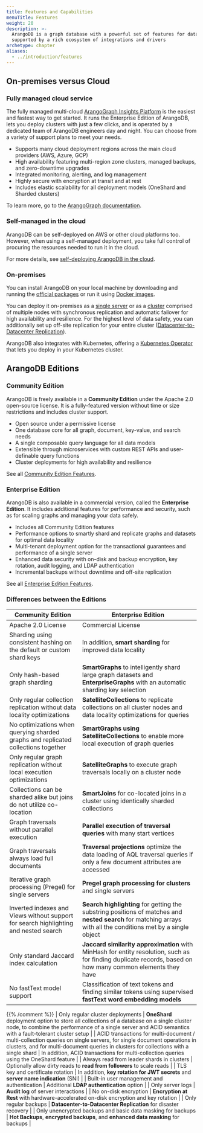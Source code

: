 ```yaml
---
title: Features and Capabilities
menuTitle: Features
weight: 20
description: >-
  ArangoDB is a graph database with a powerful set of features for data management and analytics,
  supported by a rich ecosystem of integrations and drivers
archetype: chapter
aliases:
  - ../introduction/features
---
```

## On-premises versus Cloud

### Fully managed cloud service

The fully managed multi-cloud
[ArangoGraph Insights Platform](https://cloud.arangodb.com/home?utm_source=docs&utm_medium=cluster_pages&utm_campaign=docs_traffic)
is the easiest and fastest way to get started. It runs the Enterprise Edition
of ArangoDB, lets you deploy clusters with just a few clicks, and is operated
by a dedicated team of ArangoDB engineers day and night. You can choose from a
variety of support plans to meet your needs.

- Supports many cloud deployment regions across the main cloud providers
  (AWS, Azure, GCP)
- High availability featuring multi-region zone clusters, managed backups,
  and zero-downtime upgrades
- Integrated monitoring, alerting, and log management
- Highly secure with encryption at transit and at rest
- Includes elastic scalability for all deployment models (OneShard and Sharded clusters)

To learn more, go to the [ArangoGraph documentation](../../arangograph/_index.md). 

### Self-managed in the cloud

ArangoDB can be self-deployed on AWS or other cloud platforms too. However, when
using a self-managed deployment, you take full control of procuring the resources
needed to run it in the cloud.

For more details, see [self-deploying ArangoDB in the cloud](../../deploy/in-the-cloud.md). 

### On-premises

You can install ArangoDB on your local machine by downloading and running the
[official packages](https://arangodb.com/download/) or run it using
[Docker images](../../operations/installation/docker.md).

You can deploy it on-premises as a
[single server](../../deploy/single-instance/_index.md)
or as a [cluster](../../deploy/cluster/_index.md)
comprised of multiple nodes with synchronous replication and automatic failover
for high availability and resilience. For the highest level of data safety,
you can additionally set up off-site replication for your entire cluster
([Datacenter-to-Datacenter Replication](../../deploy/arangosync/_index.md)).

ArangoDB also integrates with Kubernetes, offering a
[Kubernetes Operator](../../deploy/kubernetes.md) that lets you deploy in your
Kubernetes cluster.

## ArangoDB Editions

### Community Edition

ArangoDB is freely available in a **Community Edition** under the Apache 2.0
open-source license. It is a fully-featured version without time or size
restrictions and includes cluster support.

- Open source under a permissive license
- One database core for all graph, document, key-value, and search needs
- A single composable query language for all data models
- Extensible through microservices with custom REST APIs and user-definable
  query functions
- Cluster deployments for high availability and resilience

See all [Community Edition Features](community-edition.md).

### Enterprise Edition

ArangoDB is also available in a commercial version, called the
**Enterprise Edition**. It includes additional features for performance and
security, such as for scaling graphs and managing your data safely.

- Includes all Community Edition features
- Performance options to smartly shard and replicate graphs and datasets for
  optimal data locality
- Multi-tenant deployment option for the transactional guarantees and
  performance of a single server
- Enhanced data security with on-disk and backup encryption, key rotation,
  audit logging, and LDAP authentication
- Incremental backups without downtime and off-site replication

See all [Enterprise Edition Features](enterprise-edition.md).

### Differences between the Editions

| Community Edition | Enterprise Edition |
|-------------------|--------------------|
| Apache 2.0 License | Commercial License |
| Sharding using consistent hashing on the default or custom shard keys | In addition, **smart sharding** for improved data locality |
| Only hash-based graph sharding | **SmartGraphs** to intelligently shard large graph datasets and **EnterpriseGraphs** with an automatic sharding key selection |
| Only regular collection replication without data locality optimizations | **SatelliteCollections** to replicate collections on all cluster nodes and data locality optimizations for queries |
| No optimizations when querying sharded graphs and replicated collections together | **SmartGraphs using SatelliteCollections** to enable more local execution of graph queries |
| Only regular graph replication without local execution optimizations | **SatelliteGraphs** to execute graph traversals locally on a cluster node |
| Collections can be sharded alike but joins do not utilize co-location | **SmartJoins** for co-located joins in a cluster using identically sharded collections |
| Graph traversals without parallel execution | **Parallel execution of traversal queries** with many start vertices |
| Graph traversals always load full documents | **Traversal projections** optimize the data loading of AQL traversal queries if only a few document attributes are accessed |
| Iterative graph processing (Pregel) for single servers | **Pregel graph processing for clusters** and single servers |
| Inverted indexes and Views without support for search highlighting and nested search | **Search highlighting** for getting the substring positions of matches and **nested search** for matching arrays with all the conditions met by a single object |
| Only standard Jaccard index calculation | **Jaccard similarity approximation** with MinHash for entity resolution, such as for finding duplicate records, based on how many common elements they have |{{% comment %}} Experimental feature
| No fastText model support | Classification of text tokens and finding similar tokens using supervised **fastText word embedding models** |
{{% /comment %}}
| Only regular cluster deployments | **OneShard** deployment option to store all collections of a database on a single cluster node, to combine the performance of a single server and ACID semantics with a fault-tolerant cluster setup |
| ACID transactions for multi-document / multi-collection queries on single servers, for single document operations in clusters, and for multi-document queries in clusters for collections with a single shard | In addition, ACID transactions for multi-collection queries using the OneShard feature |
| Always read from leader shards in clusters | Optionally allow dirty reads to **read from followers** to scale reads |
| TLS key and certificate rotation | In addition, **key rotation for JWT secrets** and **server name indication** (SNI) |
| Built-in user management and authentication | Additional **LDAP authentication** option |
| Only server logs | **Audit log** of server interactions |
| No on-disk encryption | **Encryption at Rest** with hardware-accelerated on-disk encryption and key rotation |
| Only regular backups | **Datacenter-to-Datacenter Replication** for disaster recovery |
| Only unencrypted backups and basic data masking for backups | **Hot Backups**, **encrypted backups**, and **enhanced data masking** for backups |
